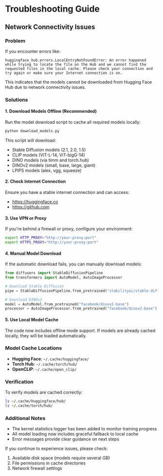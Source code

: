 # Troubleshooting Guide

## Network Connectivity Issues

### Problem
If you encounter errors like:
```
huggingface_hub.errors.LocalEntryNotFoundError: An error happened while trying to locate the file on the Hub and we cannot find the requested files in the local cache. Please check your connection and try again or make sure your Internet connection is on.
```

This indicates that the models cannot be downloaded from Hugging Face Hub due to network connectivity issues.

### Solutions

#### 1. Download Models Offline (Recommended)
Run the model download script to cache all required models locally:

```bash
python download_models.py
```

This script will download:
- Stable Diffusion models (2.1, 2.0, 1.5)
- CLIP models (ViT-L-14, ViT-bigG-14)
- DINO models (via timm and torch.hub)
- DINOv2 models (small, base, large, giant)
- LPIPS models (alex, vgg, squeeze)

#### 2. Check Internet Connection
Ensure you have a stable internet connection and can access:
- https://huggingface.co
- https://github.com

#### 3. Use VPN or Proxy
If you're behind a firewall or proxy, configure your environment:
```bash
export HTTP_PROXY="http://your-proxy:port"
export HTTPS_PROXY="http://your-proxy:port"
```

#### 4. Manual Model Download
If the automatic download fails, you can manually download models:

```python
from diffusers import StableDiffusionPipeline
from transformers import AutoModel, AutoImageProcessor

# Download Stable Diffusion
pipe = StableDiffusionPipeline.from_pretrained("stabilityai/stable-diffusion-2-1-base")

# Download DINOv2
model = AutoModel.from_pretrained("facebook/dinov2-base")
processor = AutoImageProcessor.from_pretrained("facebook/dinov2-base")
```

#### 5. Use Local Model Cache
The code now includes offline mode support. If models are already cached locally, they will be loaded automatically.

### Model Cache Locations
- **Hugging Face**: `~/.cache/huggingface/`
- **Torch Hub**: `~/.cache/torch/hub/`
- **OpenCLIP**: `~/.cache/open_clip/`

### Verification
To verify models are cached correctly:
```bash
ls ~/.cache/huggingface/hub/
ls ~/.cache/torch/hub/
```

### Additional Notes
- The kernel statistics logger has been added to monitor training progress
- All model loading now includes graceful fallback to local cache
- Error messages provide clear guidance on next steps

If you continue to experience issues, please check:
1. Available disk space (models require several GB)
2. File permissions in cache directories
3. Network firewall settings
